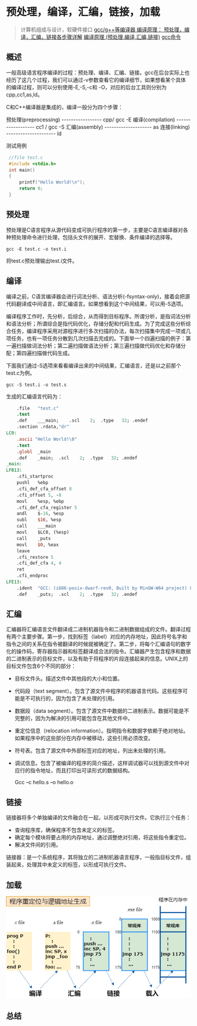 
# 预处理，编译，汇编，链接，加载
>计算机组成与设计，软硬件接口
>[gcc/g++等编译器 编译原理： 预处理，编译，汇编，链接各步骤详解](https://blog.csdn.net/elfprincexu/article/details/45043971)
>[编译原理 (预处理,编译,汇编,链接)](https://blog.csdn.net/derkampf/article/details/71597684)
>[gcc命令](https://man.linuxde.net/gcc)

## 概述

一般高级语言程序编译的过程：预处理、编译、汇编、链接。gcc在后台实际上也经历了这几个过程，我们可以通过-v参数查看它的编译细节，如果想看某个具体的编译过程，则可以分别使用-E,-S,-c和 -O，对应的后台工具则分别为cpp,cc1,as,ld。

C和C++编译器是集成的，编译一般分为四个步骤：

预处理(preprocessing)  ----------------- cpp/ gcc -E 
编译(compilation) ------------------ cc1 / gcc -S
汇编(assembly)  -------------------- as
连接(linking) --------------------- ld 

测试用例

~~~c
 //file test.c
 #include <stdio.h>
 int main()
 {
     printf("Hello World!\n");
     return 0;
 }
~~~

## 预处理

预处理是C语言程序从源代码变成可执行程序的第一步，主要是C语言编译器对各种预处理命令进行处理，包括头文件的展开、宏替换、条件编译的选择等。

    gcc -E test.c -o test.i

将test.c预处理输出test.i文件。


## 编译

编译之前，C语言编译器会进行词法分析、语法分析(-fsyntax-only)，接着会把源代码翻译成中间语言，即汇编语言。如果想看到这个中间结果，可以用-S选项。

编译程序工作时，先分析，后综合，从而得到目标程序。所谓分析，是指词法分析和语法分析；所谓综合是指代码优化，存储分配和代码生成。为了完成这些分析综合任务，编译程序采用对源程序进行多次扫描的办法，每次扫描集中完成一项或几项任务，也有一项任务分散到几次扫描去完成的。下面举一个四遍扫描的例子：第一遍扫描做词法分析；第二遍扫描做语法分析；第三遍扫描做代码优化和存储分配；第四遍扫描做代码生成。 

下面我们通过-S选项来看看编译出来的中间结果，汇编语言，还是以之前那个test.c为例。

    gcc -S test.i -o test.s

生成的汇编语言代码为：

~~~mips
	.file	"test.c"
	.text
	.def	___main;	.scl	2;	.type	32;	.endef
	.section .rdata,"dr"
LC0:
	.ascii "Hello World!\0"
	.text
	.globl	_main
	.def	_main;	.scl	2;	.type	32;	.endef
_main:
LFB13:
	.cfi_startproc
	pushl	%ebp
	.cfi_def_cfa_offset 8
	.cfi_offset 5, -8
	movl	%esp, %ebp
	.cfi_def_cfa_register 5
	andl	$-16, %esp
	subl	$16, %esp
	call	___main
	movl	$LC0, (%esp)
	call	_puts
	movl	$0, %eax
	leave
	.cfi_restore 5
	.cfi_def_cfa 4, 4
	ret
	.cfi_endproc
LFE13:
	.ident	"GCC: (i686-posix-dwarf-rev0, Built by MinGW-W64 project) 8.1.0"
	.def	_puts;	.scl	2;	.type	32;	.endef
~~~

## 汇编

汇编器将汇编语言文件翻译成二进制机器指令和二进制数据组成的文件。翻译过程有两个主要步骤。第一步，找到标签（label）对应的内存地址，因此符号名字和指令之间的关系在指令被翻译的时候就被确定了。第二步，将每个汇编语句的数字化的操作码，寄存器指示器和标签翻译成合法的指令。汇编器产生包含程序和数据的二进制表示的目标文件，以及有助于将程序的片段连接起来的信息。UNIX上的目标文件包含6个不同的部分：

- 目标文件头。描述文件中其他段的大小和位置。
- 代码段（text segment）。包含了源文件中程序的机器语言代码。这些程序可能是不可执行的，因为包含了未处理的引用。
- 数据段（data segment）。包含了源文件中数据的二进制表示。数据可能是不完整的，因为为解决的引用可能包含在其他文件中。
- 重定位信息（relocation information）。指明指令和数据字依赖于绝对地址。如果程序中的这些部分在内存中被移动，这些引用必须改变。
- 符号表。包含了源文件中外部标签对应的地址，列出未处理的引用。
- 调试信息。包含了被编译的程序的简介描述，这样调试器可以找到源文件中对应行的指令地址，而且打印出可读形式的数据结构。

    Gcc –c hello.s –o hello.o

## 链接

链接器将多个单独编译的文件融合在一起，以形成可执行文件。它执行三个任务：

- 查询程序库，确保程序不包含未定义的标签。
- 确定每个模块将要占用的内存地址，通过调整绝对引用，将这些指令重定位。
- 解决文件间的引用。


链接器：是一个系统程序，其将独立的二进制机器语言程序，一般指目标文件，组装起来，处理其中未定义的标签，以形成可执行文件。

## 加载

![程序重定位](../pic/程序重定位.dio.png)


## 总结




